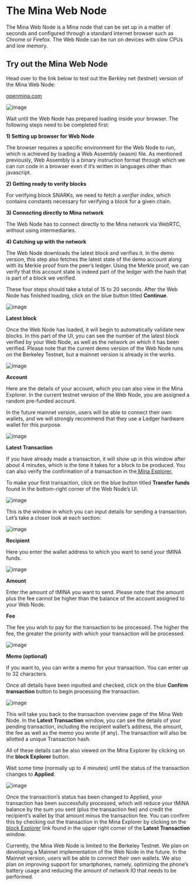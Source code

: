 
# The Mina Web Node

The Mina Web Node is a Mina node that can be set up in a matter of seconds and configured through a standard internet browser such as Chrome or Firefox. The Web Node can be run on devices with slow CPUs and low memory. 


## **Try out the Mina Web Node**

Head over to the link below to test out the Berkley net (testnet) version of the Mina Web Node:

[openmina.com](https://openmina.com/web-node)


![image](https://github.com/openmina/webnode/assets/60480123/523dddba-4c03-48db-aa79-543fbd3cf3e0)


Wait until the Web Node has prepared loading inside your browser. The following steps need to be completed first:

**1) Setting up browser for Web Node**

The browser requires a specific environment for the Web Node to run, which is achieved by loading a Web Assembly (wasm) file. As mentioned previously, Web Assembly is a binary instruction format through which we can run code in a browser even if it’s written in languages other than javascript.

**2) Getting ready to verify blocks**

For verifying block SNARKs, we need to fetch a _verifier index_, which contains constants necessary for verifying a block for a given chain.

**3) Connecting directly to Mina network**

The Web Node has to connect directly to the Mina network via WebRTC, without using intermediaries.

**4) Catching up with the network**

The Web Node downloads the latest block and verifies it. In the demo version, this step also fetches the latest state of the demo account along with its Merkle proof from the peer’s ledger. Using the Merkle proof, we can verify that this account state is indeed part of the ledger with the hash that is part of a block we verified.

These four steps should take a total of 15 to 20 seconds. After the Web Node has finished loading, click on the blue button titled **Continue**.


![image](https://github.com/openmina/webnode/assets/60480123/477553c7-f388-491f-a8d6-6e34b5a0d91c)


**Latest block**

Once the Web Node has loaded, it will begin to automatically validate new blocks. In this part of the UI, you can see the number of the latest block verified by your Web Node, as well as the network on which it has been verified. Please note that the current demo version of the Web Node runs on the Berkeley Testnet, but a mainnet version is already in the works.


![image](https://github.com/openmina/webnode/assets/60480123/0edb4009-e53c-44ce-9a64-16c626d92959)


**Account**

Here are the details of your account, which you can also view in the Mina Explorer. In the current testnet version of the Web Node, you are assigned a random pre-funded account.

In the future mainnet version, users will be able to connect their own wallets, and we will strongly recommend that they use a Ledger hardware wallet for this purpose.


![image](https://github.com/openmina/webnode/assets/60480123/969bd32c-5db6-4444-988e-ee6e64a66eba)


**Latest Transaction**

If you have already made a transaction, it will show up in this window after about 4 minutes, which is the time it takes for a block to be produced. You can also verify the confirmation of a transaction in the[ Mina Explorer.](https://minaexplorer.com/)

To make your first transaction, click on the blue button titled **Transfer funds** found in the bottom-right corner of the Web Node’s UI.


![image](https://github.com/openmina/webnode/assets/60480123/e7948de6-4337-410b-b566-d47bcdef234f)


This is the window in which you can input details for sending a transaction. Let’s take a closer look at each section:

![image](https://github.com/openmina/webnode/assets/60480123/d2035ff2-f846-484e-89e4-3ebd6c4fe536)


**Recipient**

Here you enter the wallet address to which you want to send your tMINA funds.

![image](https://github.com/openmina/webnode/assets/60480123/971e194f-c07a-4228-be8e-27b18d0b44f4)


**Amount**

Enter the amount of tMINA you want to send. Please note that the amount plus the fee cannot be higher than the balance of the account assigned to your Web Node.

**Fee**

The fee you wish to pay for the transaction to be processed. The higher the fee, the greater the priority with which your transaction will be processed.


![image](https://github.com/openmina/webnode/assets/60480123/ee41952a-7aeb-4d13-ada7-c82af416e56a)


**Memo (optional)**

If you want to, you can write a memo for your transaction. You can enter up to 32 characters.

Once all details have been inputted and checked, click on the blue **Confirm transaction** button to begin processing the transaction.



![image](https://github.com/openmina/webnode/assets/60480123/85642d07-9fa3-4f9f-ad7e-d6fd128e07e1)


This will take you back to the transaction overview page of the Mina Web Node. In the **Latest Transaction** window, you can see the details of your pending transaction, including the recipient wallet’s address, the amount, the fee as well as the memo you wrote (if any). The transaction will also be allotted a unique Transaction hash.

All of these details can be also viewed on the Mina Explorer by clicking on the **block Explorer** button.

Wait some time (normally up to 4 minutes) until the status of the transaction changes to **Applied**.


![image](https://github.com/openmina/webnode/assets/60480123/0706824d-3a6a-427b-9f26-3965b6104260)


Once the transaction’s status has been changed to Applied, your transaction has been successfully processed, which will reduce your tMINA balance by the sum you sent (plus the transaction fee) and credit the recipient’s wallet by that amount minus the transaction fee. You can confirm this by checking out the transaction in the Mina Explorer by clicking on the[ block Explorer](https://minaexplorer.com/) link found in the upper right corner of the **Latest Transaction** window.

Currently, the Mina Web Node is limited to the Berkeley Testnet. We plan on developing a Mainnet implementation of the Web Node in the future. In the Mainnet version, users will be able to connect their own wallets. We also plan on improving support for smartphones, namely, optimizing the phone’s battery usage and reducing the amount of network IO that needs to be performed.
